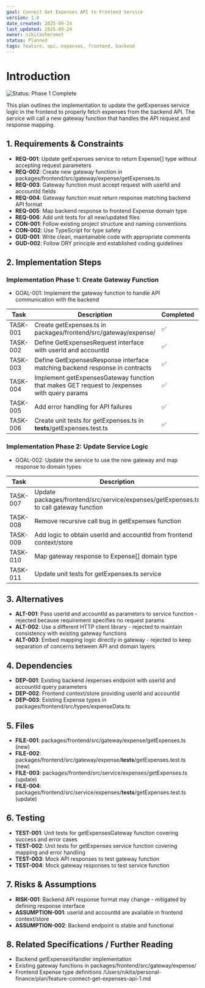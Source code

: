 ```yaml
---
goal: Connect Get Expenses API to Frontend Service
version: 1.0
date_created: 2025-09-24
last_updated: 2025-09-24
owner: nikitasheremet
status: Planned
tags: feature, api, expenses, frontend, backend
---
```


# Introduction

![Status: Phase 1 Complete](https://img.shields.io/badge/status-Phase%201%20Complete-blue)

This plan outlines the implementation to update the getExpenses service logic in the frontend to properly fetch expenses from the backend API. The service will call a new gateway function that handles the API request and response mapping.

## 1. Requirements & Constraints

- **REQ-001**: Update getExpenses service to return Expense[] type without accepting request parameters
- **REQ-002**: Create new gateway function in packages/frontend/src/gateway/expense/getExpenses.ts
- **REQ-003**: Gateway function must accept request with userId and accountId fields
- **REQ-004**: Gateway function must return response matching backend API format
- **REQ-005**: Map backend response to frontend Expense domain type
- **REQ-006**: Add unit tests for all new/updated files
- **CON-001**: Follow existing project structure and naming conventions
- **CON-002**: Use TypeScript for type safety
- **GUD-001**: Write clean, maintainable code with appropriate comments
- **GUD-002**: Follow DRY principle and established coding guidelines

## 2. Implementation Steps

### Implementation Phase 1: Create Gateway Function

- GOAL-001: Implement the gateway function to handle API communication with the backend

| Task     | Description                                                                                 | Completed | Date       |
| -------- | ------------------------------------------------------------------------------------------- | --------- | ---------- |
| TASK-001 | Create getExpenses.ts in packages/frontend/src/gateway/expense/                             | ✅        | 2025-09-24 |
| TASK-002 | Define GetExpensesRequest interface with userId and accountId                               | ✅        | 2025-09-24 |
| TASK-003 | Define GetExpensesResponse interface matching backend response in contracts                 | ✅        | 2025-09-24 |
| TASK-004 | Implement getExpensesGateway function that makes GET request to /expenses with query params | ✅        | 2025-09-24 |
| TASK-005 | Add error handling for API failures                                                         | ✅        | 2025-09-24 |
| TASK-006 | Create unit tests for getExpenses.ts in **tests**/getExpenses.test.ts                       | ✅        | 2025-09-24 |

### Implementation Phase 2: Update Service Logic

- GOAL-002: Update the service to use the new gateway and map response to domain types

| Task     | Description                                                                           | Completed | Date       |
| -------- | ------------------------------------------------------------------------------------- | --------- | ---------- |
| TASK-007 | Update packages/frontend/src/service/expenses/getExpenses.ts to call gateway function | ✅        | 2025-09-24 |
| TASK-008 | Remove recursive call bug in getExpenses function                                     | ✅        | 2025-09-24 |
| TASK-009 | Add logic to obtain userId and accountId from frontend context/store                  | ✅        | 2025-09-24 |
| TASK-010 | Map gateway response to Expense[] domain type                                         | ✅        | 2025-09-24 |
| TASK-011 | Update unit tests for getExpenses.ts service                                          | ✅        | 2025-09-24 |

## 3. Alternatives

- **ALT-001**: Pass userId and accountId as parameters to service function - rejected because requirement specifies no request params
- **ALT-002**: Use a different HTTP client library - rejected to maintain consistency with existing gateway functions
- **ALT-003**: Embed mapping logic directly in gateway - rejected to keep separation of concerns between API and domain layers

## 4. Dependencies

- **DEP-001**: Existing backend /expenses endpoint with userId and accountId query parameters
- **DEP-002**: Frontend context/store providing userId and accountId
- **DEP-003**: Existing Expense types in packages/frontend/src/types/expenseData.ts

## 5. Files

- **FILE-001**: packages/frontend/src/gateway/expense/getExpenses.ts (new)
- **FILE-002**: packages/frontend/src/gateway/expense/**tests**/getExpenses.test.ts (new)
- **FILE-003**: packages/frontend/src/service/expenses/getExpenses.ts (update)
- **FILE-004**: packages/frontend/src/service/expenses/**tests**/getExpenses.test.ts (update)

## 6. Testing

- **TEST-001**: Unit tests for getExpensesGateway function covering success and error cases
- **TEST-002**: Unit tests for getExpenses service function covering mapping and error handling
- **TEST-003**: Mock API responses to test gateway function
- **TEST-004**: Mock gateway responses to test service function

## 7. Risks & Assumptions

- **RISK-001**: Backend API response format may change - mitigated by defining response interface
- **ASSUMPTION-001**: userId and accountId are available in frontend context/store
- **ASSUMPTION-002**: Backend endpoint is stable and functional

## 8. Related Specifications / Further Reading

- Backend getExpensesHandler implementation
- Existing gateway functions in packages/frontend/src/gateway/expense/
- Frontend Expense type definitions</content>
  <parameter name="filePath">/Users/nikita/personal-finance/plan/feature-connect-get-expenses-api-1.md
